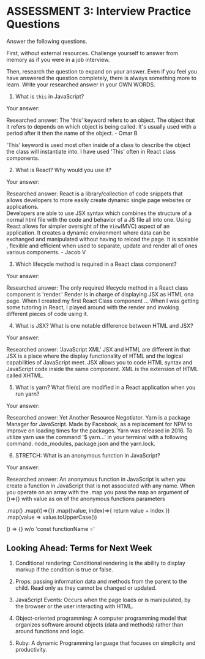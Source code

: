 # ASSESSMENT 3: Interview Practice Questions

Answer the following questions.

First, without external resources. Challenge yourself to answer from memory as if you were in a job interview.

Then, research the question to expand on your answer. Even if you feel you have answered the question completely, there is always something more to learn. Write your researched answer in your OWN WORDS.


1. What is `this` in JavaScript?

  Your answer:

  Researched answer: The 'this' keyword refers to an object. The object that it refers to depends on which object is being called. It's usually used with a period after it then the name of the object. - Omar B

  'This' keyword is used most often inside of a class to describe the object the class will instantiate into. I have used 'This' often in React class components.



2. What is React? Why would you use it?

  Your answer:

  Researched answer: 
    React is a library/collection of code snippets that allows developers to more easily create dynamic single page websites or applications.  
    Developers are able to use JSX syntax which combines the structure of a normal html file with the code and behavior of a JS file all into one. 
    Using React allows for simpler oversight of the `View`(MVC) aspect of an application. It creates a dynamic environment where data can be exchanged
    and manipulated without having to reload the page. It is scalable , flexible and efficient when used to separate, update and render all 
    of ones various components. - Jacob V



3. Which lifecycle method is required in a React class component?

  Your answer:

  Researched answer: The only required lifecycle method in a React class component is 'render.' Render is in charge of displaying JSX as HTML ona  page. 
  When I created my first React Class component ... 
  When I was getting some tutoring in React, I played around with the render and invoking different pieces of code using it.




4. What is JSX? What is one notable difference between HTML and JSX?

  Your answer:

  Researched answer: 'JavaScript XML' JSX and HTML are different in that JSX is a place where the display functionality of HTML and the logical capabilities of JavaScript meet. JSX allows you to code HTML syntax and JavaScript code inside the same component. XML is the extension of HTML called XHTML. 



5. What is yarn? What file(s) are modified in a React application when you run yarn?

  Your answer:

  Researched answer: Yet Another Resource Negotiator. Yarn is a package Manager for JavaScript. Made by Facebook, as a replacement for NPM to improve on loading times for the packages. Yarn was released in 2016. To utilize yarn use the command '$ yarn...' in your terminal with a following command. node_modules, package.json and the yarn.lock.



6. STRETCH: What is an anonymous function in JavaScript?

  Your answer:

  Researched answer: An anonymous function in JavaScript is when you create a function in JavaScript that is not associated with any name. When you operate on an array with the .map you pass the map an argument of ()=>{} with value as on of the anonymous functions parameters 

  .map()
  .map(()=>{})
  .map((value, index)=>{
    return value + index
  })
  .map(value => value.toUpperCase())


() => {}  w/o 'const functionName ='

## Looking Ahead: Terms for Next Week

1. Conditional rendering: Conditional rendering is the ability to display markup if the condition is true or false.

2. Props: passing information data and methods from the parent to the child. Read only as they cannot be changed or updated. 

3. JavaScript Events: Occurs when the page loads or is manipulated, by the browser or the user interacting with HTML. 

4. Object-oriented programming: A computer programming model that organizes software around objects (data and methods) rather than around functions and logic. 

5. Ruby: A dynamic Programming language that focuses on simplicity and productivity. 
